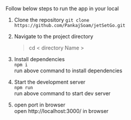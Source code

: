 Follow below steps to run the app in your local

1. Clone the repository
    `git clone https://github.com/PankajSoam/jetSetGo.git`

2. Navigate to the project directory  
    > cd < directory Name >

3. Install dependencies  
    `npm i`  
    run above command to install dependencies  

4. Start the development server  
    `npm run`  
    run above command to start dev server  

5. open port in browser  
    open http://localhost:3000/ in browser